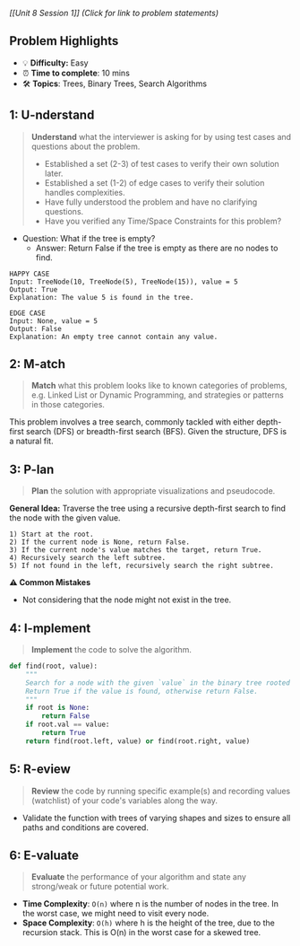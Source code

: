 *[[Unit 8 Session 1]] (Click for link to problem statements)*

## Problem Highlights

* 💡 **Difficulty:** Easy
* ⏰ **Time to complete**: 10 mins
* 🛠️ **Topics**: Trees, Binary Trees, Search Algorithms
    
## 1: U-nderstand

> **Understand** what the interviewer is asking for by using test cases and questions about the problem.
> - Established a set (2-3) of test cases to verify their own solution later.
> - Established a set (1-2) of edge cases to verify their solution handles complexities.
> - Have fully understood the problem and have no clarifying questions.
> - Have you verified any Time/Space Constraints for this problem?

- Question: What if the tree is empty?
    - Answer: Return False if the tree is empty as there are no nodes to find.

```
HAPPY CASE
Input: TreeNode(10, TreeNode(5), TreeNode(15)), value = 5
Output: True
Explanation: The value 5 is found in the tree.

EDGE CASE
Input: None, value = 5
Output: False
Explanation: An empty tree cannot contain any value.
```
    
## 2: M-atch

> **Match** what this problem looks like to known categories of problems, e.g. Linked List or Dynamic Programming, and strategies or patterns in those categories.

This problem involves a tree search, commonly tackled with either depth-first search (DFS) or breadth-first search (BFS). Given the structure, DFS is a natural fit.

## 3: P-lan

> **Plan** the solution with appropriate visualizations and pseudocode.

**General Idea:** Traverse the tree using a recursive depth-first search to find the node with the given value.

```
1) Start at the root.
2) If the current node is None, return False.
3) If the current node's value matches the target, return True.
4) Recursively search the left subtree.
5) If not found in the left, recursively search the right subtree.
```

**⚠️ Common Mistakes**

- Not considering that the node might not exist in the tree.

## 4: I-mplement

> **Implement** the code to solve the algorithm.

```python
def find(root, value):
    """
    Search for a node with the given `value` in the binary tree rooted at `root`.
    Return True if the value is found, otherwise return False.
    """
    if root is None:
        return False
    if root.val == value:
        return True
    return find(root.left, value) or find(root.right, value)
```
    
## 5: R-eview

> **Review** the code by running specific example(s) and recording values (watchlist) of your code's variables along the way.

- Validate the function with trees of varying shapes and sizes to ensure all paths and conditions are covered.

## 6: E-valuate

> **Evaluate** the performance of your algorithm and state any strong/weak or future potential work.

* **Time Complexity**: `O(n)` where n is the number of nodes in the tree. In the worst case, we might need to visit every node.
* **Space Complexity**: `O(h)` where h is the height of the tree, due to the recursion stack. This is O(n) in the worst case for a skewed tree.
